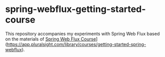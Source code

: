 # spring-webflux-getting-started-course

This repository accompanies my experiments with Spring Web Flux based on the materials of [Spring Web Flux Course]([)](https://app.pluralsight.com/library/courses/getting-started-spring-webflux).